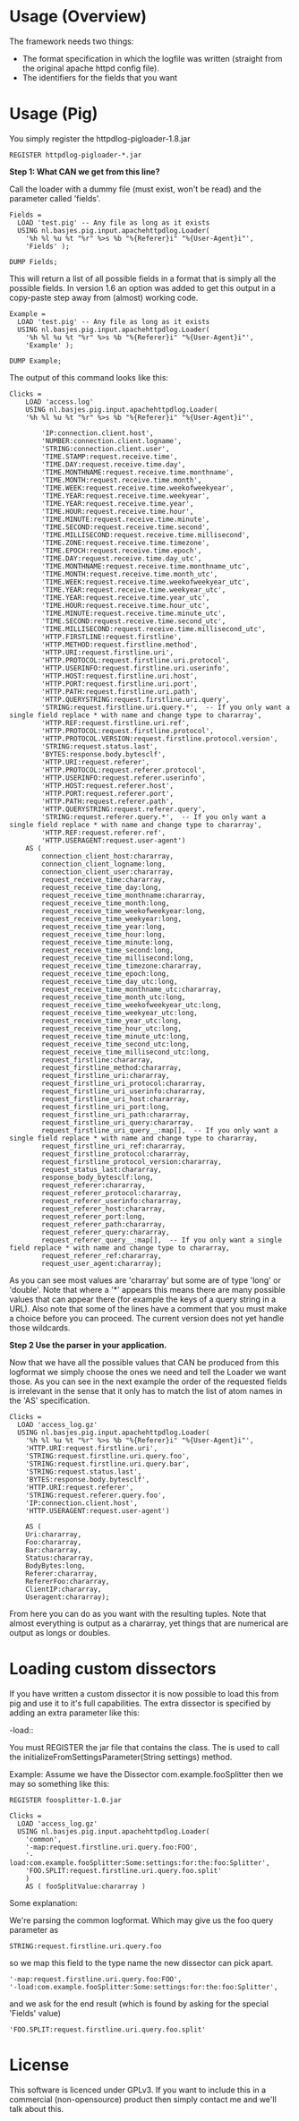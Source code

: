 Usage (Overview)
===
The framework needs two things:

- The format specification in which the logfile was written (straight from the original apache httpd config file).
- The identifiers for the fields that you want

Usage (Pig)
===
You simply register the httpdlog-pigloader-1.8.jar

    REGISTER httpdlog-pigloader-*.jar

**Step 1: What CAN we get from this line?**

Call the loader with a dummy file (must exist, won't be read) and the parameter called 'fields'.

    Fields = 
      LOAD 'test.pig' -- Any file as long as it exists 
      USING nl.basjes.pig.input.apachehttpdlog.Loader(
        '%h %l %u %t "%r" %>s %b "%{Referer}i" "%{User-Agent}i"',
        'Fields' );
    
    DUMP Fields;

This will return a list of all possible fields in a format that is simply all the possible fields.
In version 1.6 an option was added to get this output in a copy-paste step away from (almost)
working code.


    Example = 
      LOAD 'test.pig' -- Any file as long as it exists 
      USING nl.basjes.pig.input.apachehttpdlog.Loader(
        '%h %l %u %t "%r" %>s %b "%{Referer}i" "%{User-Agent}i"',
        'Example' );
    
    DUMP Example;

The output of this command looks like this:

    Clicks =
        LOAD 'access.log'
        USING nl.basjes.pig.input.apachehttpdlog.Loader(
        '%h %l %u %t "%r" %>s %b "%{Referer}i" "%{User-Agent}i"',

            'IP:connection.client.host',
            'NUMBER:connection.client.logname',
            'STRING:connection.client.user',
            'TIME.STAMP:request.receive.time',
            'TIME.DAY:request.receive.time.day',
            'TIME.MONTHNAME:request.receive.time.monthname',
            'TIME.MONTH:request.receive.time.month',
            'TIME.WEEK:request.receive.time.weekofweekyear',
            'TIME.YEAR:request.receive.time.weekyear',
            'TIME.YEAR:request.receive.time.year',
            'TIME.HOUR:request.receive.time.hour',
            'TIME.MINUTE:request.receive.time.minute',
            'TIME.SECOND:request.receive.time.second',
            'TIME.MILLISECOND:request.receive.time.millisecond',
            'TIME.ZONE:request.receive.time.timezone',
            'TIME.EPOCH:request.receive.time.epoch',
            'TIME.DAY:request.receive.time.day_utc',
            'TIME.MONTHNAME:request.receive.time.monthname_utc',
            'TIME.MONTH:request.receive.time.month_utc',
            'TIME.WEEK:request.receive.time.weekofweekyear_utc',
            'TIME.YEAR:request.receive.time.weekyear_utc',
            'TIME.YEAR:request.receive.time.year_utc',
            'TIME.HOUR:request.receive.time.hour_utc',
            'TIME.MINUTE:request.receive.time.minute_utc',
            'TIME.SECOND:request.receive.time.second_utc',
            'TIME.MILLISECOND:request.receive.time.millisecond_utc',
            'HTTP.FIRSTLINE:request.firstline',
            'HTTP.METHOD:request.firstline.method',
            'HTTP.URI:request.firstline.uri',
            'HTTP.PROTOCOL:request.firstline.uri.protocol',
            'HTTP.USERINFO:request.firstline.uri.userinfo',
            'HTTP.HOST:request.firstline.uri.host',
            'HTTP.PORT:request.firstline.uri.port',
            'HTTP.PATH:request.firstline.uri.path',
            'HTTP.QUERYSTRING:request.firstline.uri.query',
            'STRING:request.firstline.uri.query.*',  -- If you only want a single field replace * with name and change type to chararray',
            'HTTP.REF:request.firstline.uri.ref',
            'HTTP.PROTOCOL:request.firstline.protocol',
            'HTTP.PROTOCOL.VERSION:request.firstline.protocol.version',
            'STRING:request.status.last',
            'BYTES:response.body.bytesclf',
            'HTTP.URI:request.referer',
            'HTTP.PROTOCOL:request.referer.protocol',
            'HTTP.USERINFO:request.referer.userinfo',
            'HTTP.HOST:request.referer.host',
            'HTTP.PORT:request.referer.port',
            'HTTP.PATH:request.referer.path',
            'HTTP.QUERYSTRING:request.referer.query',
            'STRING:request.referer.query.*',  -- If you only want a single field replace * with name and change type to chararray',
            'HTTP.REF:request.referer.ref',
            'HTTP.USERAGENT:request.user-agent')
        AS (
            connection_client_host:chararray,
            connection_client_logname:long,
            connection_client_user:chararray,
            request_receive_time:chararray,
            request_receive_time_day:long,
            request_receive_time_monthname:chararray,
            request_receive_time_month:long,
            request_receive_time_weekofweekyear:long,
            request_receive_time_weekyear:long,
            request_receive_time_year:long,
            request_receive_time_hour:long,
            request_receive_time_minute:long,
            request_receive_time_second:long,
            request_receive_time_millisecond:long,
            request_receive_time_timezone:chararray,
            request_receive_time_epoch:long,
            request_receive_time_day_utc:long,
            request_receive_time_monthname_utc:chararray,
            request_receive_time_month_utc:long,
            request_receive_time_weekofweekyear_utc:long,
            request_receive_time_weekyear_utc:long,
            request_receive_time_year_utc:long,
            request_receive_time_hour_utc:long,
            request_receive_time_minute_utc:long,
            request_receive_time_second_utc:long,
            request_receive_time_millisecond_utc:long,
            request_firstline:chararray,
            request_firstline_method:chararray,
            request_firstline_uri:chararray,
            request_firstline_uri_protocol:chararray,
            request_firstline_uri_userinfo:chararray,
            request_firstline_uri_host:chararray,
            request_firstline_uri_port:long,
            request_firstline_uri_path:chararray,
            request_firstline_uri_query:chararray,
            request_firstline_uri_query__:map[],  -- If you only want a single field replace * with name and change type to chararray,
            request_firstline_uri_ref:chararray,
            request_firstline_protocol:chararray,
            request_firstline_protocol_version:chararray,
            request_status_last:chararray,
            response_body_bytesclf:long,
            request_referer:chararray,
            request_referer_protocol:chararray,
            request_referer_userinfo:chararray,
            request_referer_host:chararray,
            request_referer_port:long,
            request_referer_path:chararray,
            request_referer_query:chararray,
            request_referer_query__:map[],  -- If you only want a single field replace * with name and change type to chararray,
            request_referer_ref:chararray,
            request_user_agent:chararray);

As you can see most values are 'chararray' but some are of type 'long' or 'double'.
Note that where a '*' appears this means there are many possible values that can
appear there (for example the keys of a query string in a URL).
Also note that some of the lines have a comment that you must make a choice before you can proceed.
The current version does not yet handle those wildcards.

**Step 2 Use the parser in your application.**

Now that we have all the possible values that CAN be produced from this logformat we simply choose
the ones we need and tell the Loader we want those.
As you can see in the next example the order of the requested fields is irrelevant in the sense that it only has to match the list of atom names in the 'AS' specification.
    
    Clicks = 
      LOAD 'access_log.gz' 
      USING nl.basjes.pig.input.apachehttpdlog.Loader(
        '%h %l %u %t "%r" %>s %b "%{Referer}i" "%{User-Agent}i"',
        'HTTP.URI:request.firstline.uri',
        'STRING:request.firstline.uri.query.foo',
        'STRING:request.firstline.uri.query.bar',
        'STRING:request.status.last',
        'BYTES:response.body.bytesclf',
        'HTTP.URI:request.referer',
        'STRING:request.referer.query.foo',
        'IP:connection.client.host',
        'HTTP.USERAGENT:request.user-agent')
    
        AS ( 
        Uri:chararray,
        Foo:chararray,
        Bar:chararray,
        Status:chararray,
        BodyBytes:long,
        Referer:chararray,
        RefererFoo:chararray,
        ClientIP:chararray,
        Useragent:chararray);

From here you can do as you want with the resulting tuples. Note that almost everything is output
as a chararray, yet things that are numerical are output as longs or doubles.

Loading custom dissectors
===
If you have written a custom dissector it is now possible to load this from pig and use it to it's full capabilities.
The extra dissector is specified by adding an extra parameter like this:

   -load:<name of the class>:<parameter string>

You must REGISTER the jar file that contains the class. The <parameter string> is used to call the initializeFromSettingsParameter(String settings) method.

Example:
Assume we have the Dissector com.example.fooSplitter then we may so something like this:

    REGISTER foosplitter-1.0.jar

    Clicks =
      LOAD 'access_log.gz'
      USING nl.basjes.pig.input.apachehttpdlog.Loader(
        'common',
        '-map:request.firstline.uri.query.foo:FOO',
        '-load:com.example.fooSplitter:Some:settings:for:the:foo:Splitter',
        'FOO.SPLIT:request.firstline.uri.query.foo.split'
        )
        AS ( fooSplitValue:chararray )

Some explanation:

We're parsing the common logformat. Which may give us the foo query parameter as

    STRING:request.firstline.uri.query.foo

so we map this field to the type name the new dissector can pick apart.

    '-map:request.firstline.uri.query.foo:FOO',
    '-load:com.example.fooSplitter:Some:settings:for:the:foo:Splitter',

and we ask for the end result (which is found by asking for the special 'Fields' value)

    'FOO.SPLIT:request.firstline.uri.query.foo.split'

License
===
This software is licenced under GPLv3. If you want to include this in a commercial (non-opensource) product then
simply contact me and we'll talk about this.
